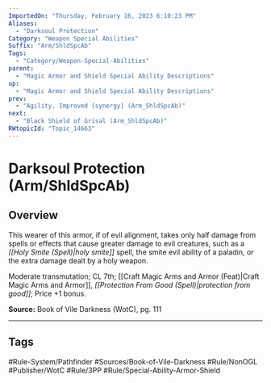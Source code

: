 ```yaml
---
ImportedOn: "Thursday, February 16, 2023 6:10:23 PM"
Aliases:
  - "Darksoul Protection"
Category: "Weapon Special Abilities"
Suffix: "Arm/ShldSpcAb"
Tags:
  - "Category/Weapon-Special-Abilities"
parent:
  - "Magic Armor and Shield Special Ability Descriptions"
up:
  - "Magic Armor and Shield Special Ability Descriptions"
prev:
  - "Agility, Improved [synergy] (Arm_ShldSpcAb)"
next:
  - "Black Shield of Grisal (Arm_ShldSpcAb)"
RWtopicId: "Topic_14663"
---
```

# Darksoul Protection (Arm/ShldSpcAb)
## Overview
This wearer of this armor, if of evil alignment, takes only half damage from spells or effects that cause greater damage to evil creatures, such as a *[[Holy Smite (Spell)|holy smite]]* spell, the smite evil ability of a paladin, or the extra damage dealt by a holy weapon.

Moderate transmutation; CL 7th; [[Craft Magic Arms and Armor (Feat)|Craft Magic Arms and Armor]], *[[Protection From Good (Spell)|protection from good]]*; Price +1 bonus. 

**Source:** Book of Vile Darkness (WotC), pg. 111


---
## Tags
#Rule-System/Pathfinder #Sources/Book-of-Vile-Darkness #Rule/NonOGL #Publisher/WotC #Rule/3PP #Rule/Special-Ability-Armor-Shield

